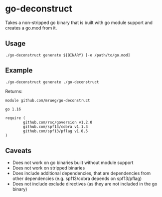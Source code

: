 # go-deconstruct

Takes a non-stripped go binary that is built with go module support and creates a go.mod from it.

## Usage

```
./go-deconstruct generate ${BINARY} [-o /path/to/go.mod]
```

## Example
```
./go-deconstruct generate ./go-deconstruct
```
Returns:
```
module github.com/mrueg/go-deconstruct

go 1.16

require (
        github.com/rsc/goversion v1.2.0
        github.com/spf13/cobra v1.1.3
        github.com/spf13/pflag v1.0.5
)
```

## Caveats

* Does not work on go binaries built without module support
* Does not work on stripped binaries
* Does include additional dependencies, that are dependencies from other dependencies (e.g. spf13/cobra depends on spf13/pflag)
* Does not include exclude directives (as they are not included in the go binary)
